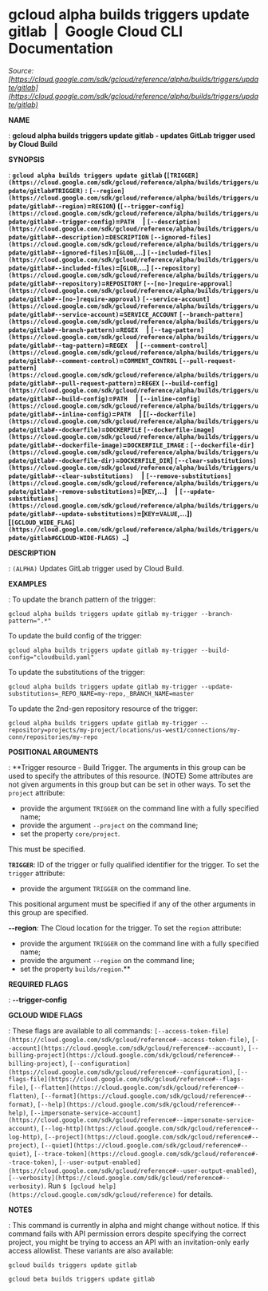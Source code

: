 # gcloud alpha builds triggers update gitlab  |  Google Cloud CLI Documentation

*Source: [https://cloud.google.com/sdk/gcloud/reference/alpha/builds/triggers/update/gitlab](https://cloud.google.com/sdk/gcloud/reference/alpha/builds/triggers/update/gitlab)*

**NAME**

: **gcloud alpha builds triggers update gitlab - updates GitLab trigger used by Cloud Build**

**SYNOPSIS**

: **`gcloud alpha builds triggers update gitlab` (`[TRIGGER](https://cloud.google.com/sdk/gcloud/reference/alpha/builds/triggers/update/gitlab#TRIGGER)` : `[--region](https://cloud.google.com/sdk/gcloud/reference/alpha/builds/triggers/update/gitlab#--region)`=`REGION`) (`[--trigger-config](https://cloud.google.com/sdk/gcloud/reference/alpha/builds/triggers/update/gitlab#--trigger-config)`=`PATH`     | `[--description](https://cloud.google.com/sdk/gcloud/reference/alpha/builds/triggers/update/gitlab#--description)`=`DESCRIPTION` `[--ignored-files](https://cloud.google.com/sdk/gcloud/reference/alpha/builds/triggers/update/gitlab#--ignored-files)`=[`GLOB`,…] `[--included-files](https://cloud.google.com/sdk/gcloud/reference/alpha/builds/triggers/update/gitlab#--included-files)`=[`GLOB`,…] `[--repository](https://cloud.google.com/sdk/gcloud/reference/alpha/builds/triggers/update/gitlab#--repository)`=`REPOSITORY` `[--[no-]require-approval](https://cloud.google.com/sdk/gcloud/reference/alpha/builds/triggers/update/gitlab#--[no-]require-approval)` `[--service-account](https://cloud.google.com/sdk/gcloud/reference/alpha/builds/triggers/update/gitlab#--service-account)`=`SERVICE_ACCOUNT` `[--branch-pattern](https://cloud.google.com/sdk/gcloud/reference/alpha/builds/triggers/update/gitlab#--branch-pattern)`=`REGEX`     | `[--tag-pattern](https://cloud.google.com/sdk/gcloud/reference/alpha/builds/triggers/update/gitlab#--tag-pattern)`=`REGEX`     | `[--comment-control](https://cloud.google.com/sdk/gcloud/reference/alpha/builds/triggers/update/gitlab#--comment-control)`=`COMMENT_CONTROL` `[--pull-request-pattern](https://cloud.google.com/sdk/gcloud/reference/alpha/builds/triggers/update/gitlab#--pull-request-pattern)`=`REGEX` `[--build-config](https://cloud.google.com/sdk/gcloud/reference/alpha/builds/triggers/update/gitlab#--build-config)`=`PATH`     | `[--inline-config](https://cloud.google.com/sdk/gcloud/reference/alpha/builds/triggers/update/gitlab#--inline-config)`=`PATH`     | [`[--dockerfile](https://cloud.google.com/sdk/gcloud/reference/alpha/builds/triggers/update/gitlab#--dockerfile)`=`DOCKERFILE` `[--dockerfile-image](https://cloud.google.com/sdk/gcloud/reference/alpha/builds/triggers/update/gitlab#--dockerfile-image)`=`DOCKERFILE_IMAGE` : `[--dockerfile-dir](https://cloud.google.com/sdk/gcloud/reference/alpha/builds/triggers/update/gitlab#--dockerfile-dir)`=`DOCKERFILE_DIR`] `[--clear-substitutions](https://cloud.google.com/sdk/gcloud/reference/alpha/builds/triggers/update/gitlab#--clear-substitutions)`     | `[--remove-substitutions](https://cloud.google.com/sdk/gcloud/reference/alpha/builds/triggers/update/gitlab#--remove-substitutions)`=[`KEY`,…]     | `[--update-substitutions](https://cloud.google.com/sdk/gcloud/reference/alpha/builds/triggers/update/gitlab#--update-substitutions)`=[`KEY`=`VALUE`,…]) [`[GCLOUD_WIDE_FLAG](https://cloud.google.com/sdk/gcloud/reference/alpha/builds/triggers/update/gitlab#GCLOUD-WIDE-FLAGS) …`]**

**DESCRIPTION**

: `(ALPHA)` Updates GitLab trigger used by Cloud Build.

**EXAMPLES**

: To update the branch pattern of the trigger:

```
gcloud alpha builds triggers update gitlab my-trigger --branch-pattern=".*"
```

To update the build config of the trigger:

```
gcloud alpha builds triggers update gitlab my-trigger --build-config="cloudbuild.yaml"
```

To update the substitutions of the trigger:

```
gcloud alpha builds triggers update gitlab my-trigger --update-substitutions=_REPO_NAME=my-repo,_BRANCH_NAME=master
```

To update the 2nd-gen repository resource of the trigger:

```
gcloud alpha builds triggers update gitlab my-trigger --repository=projects/my-project/locations/us-west1/connections/my-conn/repositories/my-repo
```

**POSITIONAL ARGUMENTS**

: **Trigger resource - Build Trigger. The arguments in this group can be used to
specify the attributes of this resource. (NOTE) Some attributes are not given
arguments in this group but can be set in other ways.
To set the `project` attribute:

- provide the argument `TRIGGER` on the command line with a fully
specified name;
- provide the argument `--project` on the command line;
- set the property `core/project`.

This must be specified.

**`TRIGGER`**:
ID of the trigger or fully qualified identifier for the trigger.
To set the `trigger` attribute:

- provide the argument `TRIGGER` on the command line.

This positional argument must be specified if any of the other arguments in this
group are specified.

**--region**:
The Cloud location for the trigger.
To set the `region` attribute:

- provide the argument `TRIGGER` on the command line with a fully
specified name;
- provide the argument `--region` on the command line;
- set the property `builds/region`.**

**REQUIRED FLAGS**

: **--trigger-config**

**GCLOUD WIDE FLAGS**

: These flags are available to all commands: `[--access-token-file](https://cloud.google.com/sdk/gcloud/reference#--access-token-file)`,
`[--account](https://cloud.google.com/sdk/gcloud/reference#--account)`, `[--billing-project](https://cloud.google.com/sdk/gcloud/reference#--billing-project)`,
`[--configuration](https://cloud.google.com/sdk/gcloud/reference#--configuration)`,
`[--flags-file](https://cloud.google.com/sdk/gcloud/reference#--flags-file)`,
`[--flatten](https://cloud.google.com/sdk/gcloud/reference#--flatten)`, `[--format](https://cloud.google.com/sdk/gcloud/reference#--format)`, `[--help](https://cloud.google.com/sdk/gcloud/reference#--help)`, `[--impersonate-service-account](https://cloud.google.com/sdk/gcloud/reference#--impersonate-service-account)`,
`[--log-http](https://cloud.google.com/sdk/gcloud/reference#--log-http)`,
`[--project](https://cloud.google.com/sdk/gcloud/reference#--project)`, `[--quiet](https://cloud.google.com/sdk/gcloud/reference#--quiet)`, `[--trace-token](https://cloud.google.com/sdk/gcloud/reference#--trace-token)`, `[--user-output-enabled](https://cloud.google.com/sdk/gcloud/reference#--user-output-enabled)`,
`[--verbosity](https://cloud.google.com/sdk/gcloud/reference#--verbosity)`.
Run `$ [gcloud help](https://cloud.google.com/sdk/gcloud/reference)` for details.

**NOTES**

: This command is currently in alpha and might change without notice. If this
command fails with API permission errors despite specifying the correct project,
you might be trying to access an API with an invitation-only early access
allowlist. These variants are also available:

```
gcloud builds triggers update gitlab
```

```
gcloud beta builds triggers update gitlab
```